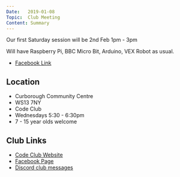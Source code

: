 ```yaml
---
Date:   2019-01-08
Topic:  Club Meeting
Content: Summary
---
```

Our first Saturday session will be 2nd Feb 1pm - 3pm

Will have Raspberry Pi, BBC Micro Bit, Arduino, VEX Robot as usual.

* [Facebook Link](https://www.facebook.com/1481985248595237/posts/1862608717199553/)

## Location

* Curborough Community Centre
* WS13 7NY
* Code Club
* Wednesdays 5:30 - 6:30pm
* 7 - 15 year olds welcome

## Club Links

* [Code Club Website](https://lichfield-code-club.github.io/)
* [Facebook Page](https://www.facebook.com/LichfieldCoders)
* [Discord club messages](https://discord.gg/szz6xGK)
